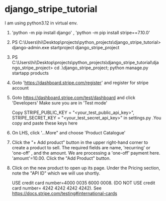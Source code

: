 # django_stripe_tutorial
 I am using python3.12 in  virtual env.
 1) 'python -m pip install django' , 'python -m pip install stripe==7.10.0'

2) PS C:\Users\hi\Desktop\projects\python_projects\django_stripe_tutorial> django-admin.exe startproject django_stripe_project

3) PS C:\Users\hi\Desktop\projects\python_projects\django_stripe_tutorial\django_stripe_project> cd .\django_stripe_project\; python manage.py startapp products

4) Goto 'https://dashboard.stripe.com/register' and register for stripe account

5) Goto https://dashboard.stripe.com/test/dashboard and click 'Developers' Make sure you are in 'Test mode'
   
   Copy STRIPE_PUBLIC_KEY = "<your_test_public_api_key>", STRIPE_SECRET_KEY = "<your_test_secret_api_key>" in settings.py .You copy and paste these keys here

6) On LHS, click '...More" and choose 'Product Catalogue'

7) Click the "+ Add product" button in the upper right-hand corner to create a product to sell. The required fields are name, 'recurring' or 'one-off' , and the amount. We are processing a 'one-off' payment here. 'amount'=10.00. Click the "Add Product" button.
   
8) Click on the new product to open up its page. Under the Pricing section, note the "API ID" which we will use shortly.
   
   USE credit card number=4000 0035 6000 0008. (DO NOT USE credit card number= 4242 4242 4242 4242). See https://docs.stripe.com/testing#international-cards